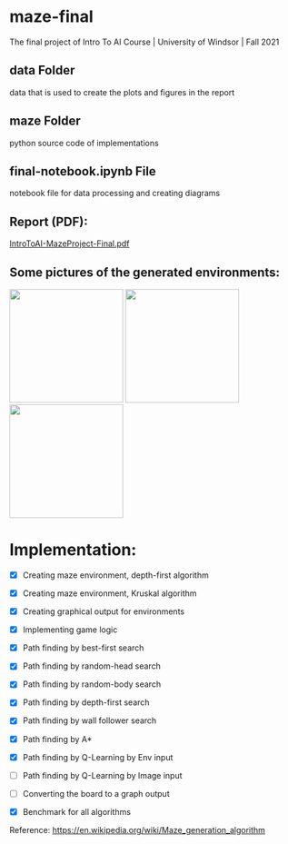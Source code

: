 # maze-final
The final project of Intro To AI Course | University of Windsor | Fall 2021

## data Folder
data that is used to create the plots and figures in the report

## maze Folder
python source code of implementations

## final-notebook.ipynb File
notebook file for data processing and creating diagrams

## Report (PDF):

[IntroToAI-MazeProject-Final.pdf](https://github.com/UW-Titop/maze-final/files/7920586/IntroToAI-MazeProject-Final.pdf)

## Some pictures of the generated environments: 

<img src="https://user-images.githubusercontent.com/20484865/150681015-7455c057-4071-48ef-b974-d1065e5d151a.png" width=200 height=200/>
<img src="https://user-images.githubusercontent.com/20484865/150681016-c437a296-8623-4dd3-8576-bcc7a170a272.png" width=200 height=200/>
<img src="https://user-images.githubusercontent.com/20484865/150681017-2820e154-988a-468d-8a8e-21214a843775.png" width=200 height=200/>

# Implementation: 

- [x] Creating maze environment, depth-first algorithm
- [x] Creating maze environment, Kruskal algorithm
- [x] Creating graphical output for environments
- [x] Implementing game logic 
- [x] Path finding by best-first search
- [x] Path finding by random-head search
- [x] Path finding by random-body search
- [x] Path finding by depth-first search
- [x] Path finding by wall follower search
- [x] Path finding by A*
- [x] Path finding by Q-Learning by Env input
- [ ] Path finding by Q-Learning by Image input
- [ ] Converting the board to a graph output
- [x] Benchmark for all algorithms


Reference: https://en.wikipedia.org/wiki/Maze_generation_algorithm

